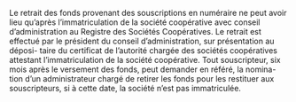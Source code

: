 Le retrait des fonds provenant des souscriptions en numéraire ne peut avoir lieu qu’après l’immatriculation de la société coopérative avec conseil d’administration au Registre des Sociétés Coopératives.
Le retrait est effectué par le président du conseil d’administration, sur présentation au déposi- taire du certificat de l’autorité chargée des sociétés coopératives attestant l’immatriculation de la société coopérative.
Tout souscripteur, six mois après le versement des fonds, peut demander en référé, la nomina- tion d’un administrateur chargé de retirer les fonds pour les restituer aux souscripteurs, si à cette date, la société n’est pas immatriculée.